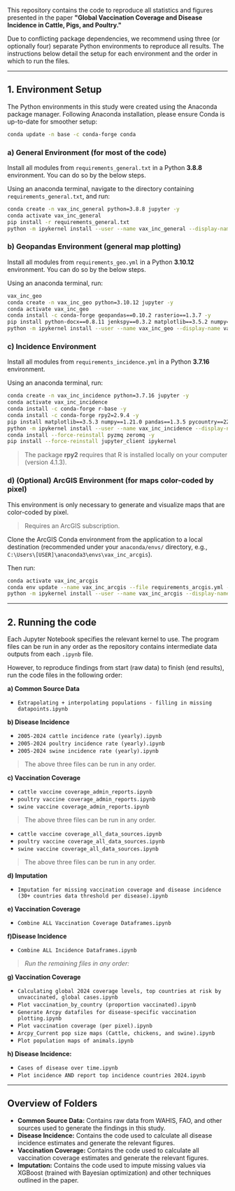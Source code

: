 This repository contains the code to reproduce all statistics and figures presented in the paper **"Global Vaccination Coverage and Disease Incidence in Cattle, Pigs, and Poultry."**

Due to conflicting package dependencies, we recommend using three (or optionally four) separate Python environments to reproduce all results. The instructions below detail the setup for each environment and the order in which to run the files.

---

## 1. Environment Setup

The Python environments in this study were created using the Anaconda package manager. Following Anaconda installation, please ensure Conda is up-to-date for smoother setup:
```bash
conda update -n base -c conda-forge conda
```

### a) General Environment (for most of the code)

Install all modules from `requirements_general.txt` in a Python **3.8.8** environment. You can do so by the below steps.

Using an anaconda terminal, navigate to the directory containing `requirements_general.txt`, and run:

```bash
conda create -n vax_inc_general python=3.8.8 jupyter -y
conda activate vax_inc_general
pip install -r requirements_general.txt
python -m ipykernel install --user --name vax_inc_general --display-name "vax_inc_general"
```

### b) Geopandas Environment (general map plotting)

Install all modules from `requirements_geo.yml` in a Python **3.10.12** environment. You can do so by the below steps.

Using an anaconda terminal, run:

```bash
vax_inc_geo
conda create -n vax_inc_geo python=3.10.12 jupyter -y
conda activate vax_inc_geo
conda install -c conda-forge geopandas==0.10.2 rasterio==1.3.7 -y
pip install python-docx==0.8.11 jenkspy==0.3.2 matplotlib==3.5.2 numpy==1.23.5 pandas==1.4.2 pycountry==22.3.5
python -m ipykernel install --user --name vax_inc_geo --display-name vax_inc_geo
```

### c) Incidence Environment

Install all modules from `requirements_incidence.yml` in a Python **3.7.16** environment.

Using an anaconda terminal, run:

```bash
conda create -n vax_inc_incidence python=3.7.16 jupyter -y
conda activate vax_inc_incidence
conda install -c conda-forge r-base -y
conda install -c conda-forge rpy2=2.9.4 -y
pip install matplotlib==3.5.3 numpy==1.21.0 pandas==1.3.5 pycountry==22.3.5 scipy==1.7.3
python -m ipykernel install --user --name vax_inc_incidence --display-name "vax_inc_incidence"
conda install --force-reinstall pyzmq zeromq -y
pip install --force-reinstall jupyter_client ipykernel
```

> The package **rpy2** requires that R is installed locally on your computer (version 4.1.3).


### d) (Optional) ArcGIS Environment (for maps color-coded by pixel)

This environment is only necessary to generate and visualize maps that are color-coded by pixel.

>Requires an ArcGIS subscription.

Clone the ArcGIS Conda environment from the application to a local destination (recommended under your `anaconda/envs/` directory, e.g., `C:\Users\[USER]\anaconda3\envs\vax_inc_arcgis`).

Then run:

```bash
conda activate vax_inc_arcgis
conda env update --name vax_inc_arcgis --file requirements_arcgis.yml -y
python -m ipykernel install --user --name vax_inc_arcgis --display-name "vax_inc_arcgis"
```
---

## 2. Running the code

Each Jupyter Notebook specifies the relevant kernel to use. The program files can be run in any order as the repository contains intermediate data outputs from each `.ipynb` file. 

However, to reproduce findings from start (raw data) to finish (end results), run the code files in the following order:

**a) Common Source Data**
- `Extrapolating + interpolating populations - filling in missing datapoints.ipynb`

**b) Disease Incidence**
- `2005-2024 cattle incidence rate (yearly).ipynb`
- `2005-2024 poultry incidence rate (yearly).ipynb`
- `2005-2024 swine incidence rate (yearly).ipynb`
>The above three files can be run in any order.

**c) Vaccination Coverage**
- `cattle vaccine coverage_admin_reports.ipynb`
- `poultry vaccine coverage_admin_reports.ipynb`
- `swine vaccine coverage_admin_reports.ipynb`
>The above three files can be run in any order.

- `cattle vaccine coverage_all_data_sources.ipynb`
- `poultry vaccine coverage_all_data_sources.ipynb`
- `swine vaccine coverage_all_data_sources.ipynb`
>The above three files can be run in any order.

**d) Imputation**
- `Imputation for missing vaccination coverage and disease incidence (30+ countries data threshold per disease).ipynb`

**e) Vaccination Coverage**
- `Combine ALL Vaccination Coverage Dataframes.ipynb`

**f)Disease Incidence**
- `Combine ALL Incidence Dataframes.ipynb`

>*Run the remaining files in any order:*

**g) Vaccination Coverage**
- `Calculating global 2024 coverage levels, top countries at risk by unvaccinated, global cases.ipynb`
- `Plot vaccination_by_country (proportion vaccinated).ipynb`
- `Generate Arcpy datafiles for disease-specific vaccination plotting.ipynb`
- `Plot vaccination coverage (per pixel).ipynb`
- `Arcpy_Current pop size maps (Cattle, chickens, and swine).ipynb`
- `Plot population maps of animals.ipynb`

**h) Disease Incidence:**
- `Cases of disease over time.ipynb`
- `Plot incidence AND report top incidence countries 2024.ipynb`

---

## Overview of Folders
- **Common Source Data:**
Contains raw data from WAHIS, FAO, and other sources used to generate the findings in this study.
- **Disease Incidence:**
Contains the code used to calculate all disease incidence estimates and generate the relevant figures.
- **Vaccination Coverage:**
Contains the code used to calculate all vaccination coverage estimates and generate the relevant figures.
- **Imputation:**
Contains the code used to impute missing values via XGBoost (trained with Bayesian optimization) and other techniques outlined in the paper.
